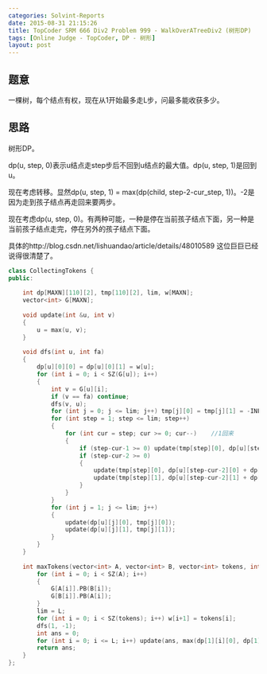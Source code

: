 ```yaml
---
categories: Solvint-Reports
date: 2015-08-31 21:15:26
title: TopCoder SRM 666 Div2 Problem 999 - WalkOverATreeDiv2 (树形DP)
tags: [Online Judge - TopCoder, DP - 树形]
layout: post
---
```


 ## 题意 ## 

一棵树，每个结点有权，现在从1开始最多走L步，问最多能收获多少。


 ## 思路 ## 

树形DP。

dp(u, step, 0)表示u结点走step步后不回到u结点的最大值。dp(u, step, 1)是回到u。

现在考虑转移。显然dp(u, step, 1) = max(dp(child, step-2-cur_step, 1))。-2是因为走到孩子结点再走回来要两步。

现在考虑dp(u, step, 0)。有两种可能，一种是停在当前孩子结点下面，另一种是当前孩子结点走完，停在另外的孩子结点下面。

具体的http://blog.csdn.net/lishuandao/article/details/48010589 这位巨巨已经说得很清楚了。

```c++
class CollectingTokens {
public:
 
    int dp[MAXN][110][2], tmp[110][2], lim, w[MAXN];
    vector<int> G[MAXN];
 
    void update(int &u, int v)
    {
        u = max(u, v);
    }
 
    void dfs(int u, int fa)
    {
        dp[u][0][0] = dp[u][0][1] = w[u];
        for (int i = 0; i < SZ(G[u]); i++)
        {
            int v = G[u][i];
            if (v == fa) continue;
            dfs(v, u);
            for (int j = 0; j <= lim; j++) tmp[j][0] = tmp[j][1] = -INF;
            for (int step = 1; step <= lim; step++)
            {
                for (int cur = step; cur >= 0; cur--)    //1回来
                {
                    if (step-cur-1 >= 0) update(tmp[step][0], dp[u][step-cur-1][1] + dp[v][cur][0]);
                    if (step-cur-2 >= 0)
                    {
                        update(tmp[step][0], dp[u][step-cur-2][0] + dp[v][cur][1]);
                        update(tmp[step][1], dp[u][step-cur-2][1] + dp[v][cur][1]);
                    }
                }
            }
            for (int j = 1; j <= lim; j++)
            {
                update(dp[u][j][0], tmp[j][0]);
                update(dp[u][j][1], tmp[j][1]);
            }
        }
    }
 
    int maxTokens(vector<int> A, vector<int> B, vector<int> tokens, int L) {
        for (int i = 0; i < SZ(A); i++)
        {
            G[A[i]].PB(B[i]);
            G[B[i]].PB(A[i]);
        }
        lim = L;
        for (int i = 0; i < SZ(tokens); i++) w[i+1] = tokens[i];
        dfs(1, -1);
        int ans = 0;
        for (int i = 0; i <= L; i++) update(ans, max(dp[1][i][0], dp[1][i][1]));
        return ans;
    }
};
```
